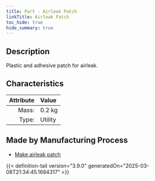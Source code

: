 ```yaml
---
title: Part - Airleak Patch
linkTitle: Airleak Patch
toc_hide: true
hide_summary: true
---
```

<!-- This is generated by the MarsSim HelpGenertor, do not edit. -->

## Description
Plastic and adhesive patch for airleak.

## Characteristics

| Attribute      | Value |
|--------:|:------|
|Mass:|0.2 kg|
|Type:|Utility|

## Made by Manufacturing Process

- [Make airleak patch](/docs/definitions/process/make-airleak-patch)




{{< definition-tail version="3.9.0" generatedOn="2025-03-08T21:34:45.1684317" >}}



